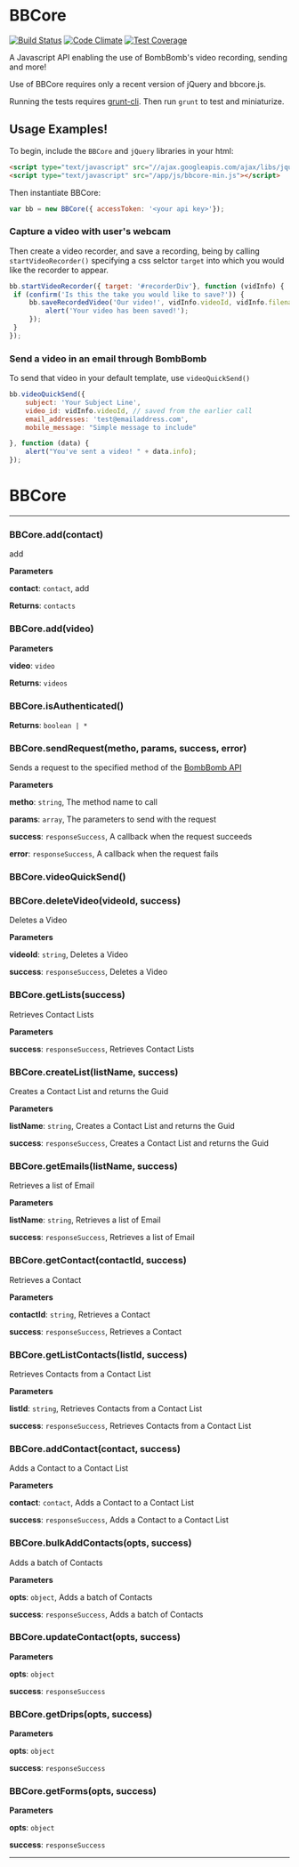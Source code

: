 # BBCore

[![Build Status](https://travis-ci.org/bombbomb/BBCore.svg?branch=master)](https://travis-ci.org/bombbomb/BBCore) [![Code Climate](https://codeclimate.com/github/bombbomb/BBCore/badges/gpa.svg)](https://codeclimate.com/github/bombbomb/BBCore) [![Test Coverage](https://codeclimate.com/github/bombbomb/BBCore/badges/coverage.svg)](https://codeclimate.com/github/bombbomb/BBCore)

A Javascript API enabling the use of BombBomb's video recording, sending and more!

Use of BBCore requires only a recent version of jQuery and bbcore.js.

Running the tests requires [grunt-cli](https://github.com/gruntjs/grunt-cli). Then run `grunt` to test and miniaturize.
## Usage Examples!

To begin, include the `BBCore` and `jQuery` libraries in your html:

```html
<script type="text/javascript" src="//ajax.googleapis.com/ajax/libs/jquery/1.10.2/jquery.min.js"></script>
<script type="text/javascript" src="/app/js/bbcore-min.js"></script>
```

Then instantiate BBCore:

```javascript
var bb = new BBCore({ accessToken: '<your api key>'});
```


### Capture a video with user's webcam
Then create a video recorder, and save a recording, being by calling `startVideoRecorder()` specifying a css selctor `target` into which you would like the recorder to appear.

```javascript
bb.startVideoRecorder({ target: '#recorderDiv'}, function (vidInfo) {
 if (confirm('Is this the take you would like to save?')) {
     bb.saveRecordedVideo('Our video!', vidInfo.videoId, vidInfo.filename, function (data) {
         alert('Your video has been saved!');
     });
 }
});
```


### Send a video in an email through BombBomb
To send that video in your default template, use `videoQuickSend()`

```javascript
bb.videoQuickSend({
    subject: 'Your Subject Line',
    video_id: vidInfo.videoId, // saved from the earlier call
    email_addresses: 'test@emailaddress.com',
    mobile_message: "Simple message to include"

}, function (data) {
    alert("You've sent a video! " + data.info);
});
```
# BBCore





* * *

### BBCore.add(contact) 

add

**Parameters**

**contact**: `contact`, add

**Returns**: `contacts`


### BBCore.add(video) 

**Parameters**

**video**: `video`

**Returns**: `videos`


### BBCore.isAuthenticated() 

**Returns**: `boolean | *`


### BBCore.sendRequest(metho, params, success, error) 

Sends a request to the specified method of the [BombBomb API](//bombbomb.com/api)

**Parameters**

**metho**: `string`, The method name to call

**params**: `array`, The parameters to send with the request

**success**: `responseSuccess`, A callback when the request succeeds

**error**: `responseSuccess`, A callback when the request fails



### BBCore.videoQuickSend() 



### BBCore.deleteVideo(videoId, success) 

Deletes a Video

**Parameters**

**videoId**: `string`, Deletes a Video

**success**: `responseSuccess`, Deletes a Video



### BBCore.getLists(success) 

Retrieves Contact Lists

**Parameters**

**success**: `responseSuccess`, Retrieves Contact Lists



### BBCore.createList(listName, success) 

Creates a Contact List and returns the Guid

**Parameters**

**listName**: `string`, Creates a Contact List and returns the Guid

**success**: `responseSuccess`, Creates a Contact List and returns the Guid



### BBCore.getEmails(listName, success) 

Retrieves a list of Email

**Parameters**

**listName**: `string`, Retrieves a list of Email

**success**: `responseSuccess`, Retrieves a list of Email



### BBCore.getContact(contactId, success) 

Retrieves a Contact

**Parameters**

**contactId**: `string`, Retrieves a Contact

**success**: `responseSuccess`, Retrieves a Contact



### BBCore.getListContacts(listId, success) 

Retrieves Contacts from a Contact List

**Parameters**

**listId**: `string`, Retrieves Contacts from a Contact List

**success**: `responseSuccess`, Retrieves Contacts from a Contact List



### BBCore.addContact(contact, success) 

Adds a Contact to a Contact List

**Parameters**

**contact**: `contact`, Adds a Contact to a Contact List

**success**: `responseSuccess`, Adds a Contact to a Contact List



### BBCore.bulkAddContacts(opts, success) 

Adds a batch of Contacts

**Parameters**

**opts**: `object`, Adds a batch of Contacts

**success**: `responseSuccess`, Adds a batch of Contacts



### BBCore.updateContact(opts, success) 

**Parameters**

**opts**: `object`

**success**: `responseSuccess`



### BBCore.getDrips(opts, success) 

**Parameters**

**opts**: `object`

**success**: `responseSuccess`



### BBCore.getForms(opts, success) 

**Parameters**

**opts**: `object`

**success**: `responseSuccess`




* * *










